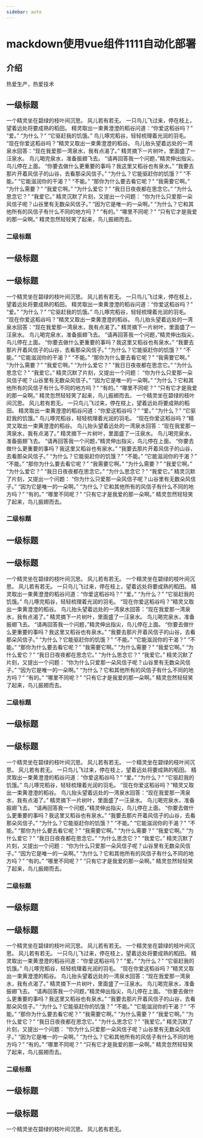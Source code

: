 ```yaml
---
sidebar: auto
---
```

# mackdown使用vue组件1111自动化部署
## 介绍
热爱生产，热爱技术
## 一级标题
一个精灵坐在碧绿的枝叶间沉思。
风儿若有若无。
一只鸟儿飞过来，停在枝上，望着远处将要成熟的稻田。
精灵取出一束黄澄澄的稻谷问道：“你爱这稻谷吗？”
“爱。”
“为什么？”
“它驱赶我的饥饿。”
鸟儿啄完稻谷，轻轻梳理着光润的羽毛。
“现在你爱这稻谷吗？”精灵又取出一束黄澄澄的稻谷。
鸟儿抬头望着远处的一湾泉水回答：“现在我爱那一湾泉水，我有点渴了。”
精灵摘下一片树叶，里面盛了一汪泉水。
鸟儿喝完泉水，准备振翅飞去。
“请再回答我一个问题，”精灵伸出指尖，鸟儿停在上面。
“你要去做什么更重要的事吗？我这里又稻谷也有泉水。”
“我要去那片开着风信子的山谷，去看那朵风信子。”
“为什么？它能驱赶你的饥饿？”
“不能。”
“它能滋润你的干渴？”
“不能。”
“那你为什么要去看它呢？”
“我需要它啊。”
“为什么需要？”
“我爱它啊。”
“为什么爱它？”
“我日日夜夜都在思念它。”
“为什么思念它？”
“我爱它。”
精灵沉默了片刻，又提出一个问题：
“你为什么只爱那一朵风信子呢？山谷里有无数朵风信子。”
“因为它是唯一的一朵啊。”
“为什么？它和其他所有的风信子有什么不同的地方吗？”
“有的。”
“哪里不同呢？”
“只有它才是我爱的那一朵啊。”
精灵忽然轻轻笑了起来，鸟儿振翅而去。
### 二级标题
## 一级标题
## 一级标题
一个精灵坐在碧绿的枝叶间沉思。
风儿若有若无。
一只鸟儿飞过来，停在枝上，望着远处将要成熟的稻田。
精灵取出一束黄澄澄的稻谷问道：“你爱这稻谷吗？”
“爱。”
“为什么？”
“它驱赶我的饥饿。”
鸟儿啄完稻谷，轻轻梳理着光润的羽毛。
“现在你爱这稻谷吗？”精灵又取出一束黄澄澄的稻谷。
鸟儿抬头望着远处的一湾泉水回答：“现在我爱那一湾泉水，我有点渴了。”
精灵摘下一片树叶，里面盛了一汪泉水。
鸟儿喝完泉水，准备振翅飞去。
“请再回答我一个问题，”精灵伸出指尖，鸟儿停在上面。
“你要去做什么更重要的事吗？我这里又稻谷也有泉水。”
“我要去那片开着风信子的山谷，去看那朵风信子。”
“为什么？它能驱赶你的饥饿？”
“不能。”
“它能滋润你的干渴？”
“不能。”
“那你为什么要去看它呢？”
“我需要它啊。”
“为什么需要？”
“我爱它啊。”
“为什么爱它？”
“我日日夜夜都在思念它。”
“为什么思念它？”
“我爱它。”
精灵沉默了片刻，又提出一个问题：
“你为什么只爱那一朵风信子呢？山谷里有无数朵风信子。”
“因为它是唯一的一朵啊。”
“为什么？它和其他所有的风信子有什么不同的地方吗？”
“有的。”
“哪里不同呢？”
“只有它才是我爱的那一朵啊。”
精灵忽然轻轻笑了起来，鸟儿振翅而去。
一个精灵坐在碧绿的枝叶间沉思。
风儿若有若无。
一只鸟儿飞过来，停在枝上，望着远处将要成熟的稻田。
精灵取出一束黄澄澄的稻谷问道：“你爱这稻谷吗？”
“爱。”
“为什么？”
“它驱赶我的饥饿。”
鸟儿啄完稻谷，轻轻梳理着光润的羽毛。
“现在你爱这稻谷吗？”精灵又取出一束黄澄澄的稻谷。
鸟儿抬头望着远处的一湾泉水回答：“现在我爱那一湾泉水，我有点渴了。”
精灵摘下一片树叶，里面盛了一汪泉水。
鸟儿喝完泉水，准备振翅飞去。
“请再回答我一个问题，”精灵伸出指尖，鸟儿停在上面。
“你要去做什么更重要的事吗？我这里又稻谷也有泉水。”
“我要去那片开着风信子的山谷，去看那朵风信子。”
“为什么？它能驱赶你的饥饿？”
“不能。”
“它能滋润你的干渴？”
“不能。”
“那你为什么要去看它呢？”
“我需要它啊。”
“为什么需要？”
“我爱它啊。”
“为什么爱它？”
“我日日夜夜都在思念它。”
“为什么思念它？”
“我爱它。”
精灵沉默了片刻，又提出一个问题：
“你为什么只爱那一朵风信子呢？山谷里有无数朵风信子。”
“因为它是唯一的一朵啊。”
“为什么？它和其他所有的风信子有什么不同的地方吗？”
“有的。”
“哪里不同呢？”
“只有它才是我爱的那一朵啊。”
精灵忽然轻轻笑了起来，鸟儿振翅而去。
### 二级标题
## 一级标题
## 一级标题
一个精灵坐在碧绿的枝叶间沉思。
风儿若有若无。
一个精灵坐在碧绿的枝叶间沉思。
风儿若有若无。
一只鸟儿飞过来，停在枝上，望着远处将要成熟的稻田。
精灵取出一束黄澄澄的稻谷问道：“你爱这稻谷吗？”
“爱。”
“为什么？”
“它驱赶我的饥饿。”
鸟儿啄完稻谷，轻轻梳理着光润的羽毛。
“现在你爱这稻谷吗？”精灵又取出一束黄澄澄的稻谷。
鸟儿抬头望着远处的一湾泉水回答：“现在我爱那一湾泉水，我有点渴了。”
精灵摘下一片树叶，里面盛了一汪泉水。
鸟儿喝完泉水，准备振翅飞去。
“请再回答我一个问题，”精灵伸出指尖，鸟儿停在上面。
“你要去做什么更重要的事吗？我这里又稻谷也有泉水。”
“我要去那片开着风信子的山谷，去看那朵风信子。”
“为什么？它能驱赶你的饥饿？”
“不能。”
“它能滋润你的干渴？”
“不能。”
“那你为什么要去看它呢？”
“我需要它啊。”
“为什么需要？”
“我爱它啊。”
“为什么爱它？”
“我日日夜夜都在思念它。”
“为什么思念它？”
“我爱它。”
精灵沉默了片刻，又提出一个问题：
“你为什么只爱那一朵风信子呢？山谷里有无数朵风信子。”
“因为它是唯一的一朵啊。”
“为什么？它和其他所有的风信子有什么不同的地方吗？”
“有的。”
“哪里不同呢？”
“只有它才是我爱的那一朵啊。”
精灵忽然轻轻笑了起来，鸟儿振翅而去。
### 二级标题
## 一级标题
## 一级标题
一个精灵坐在碧绿的枝叶间沉思。
风儿若有若无。
一个精灵坐在碧绿的枝叶间沉思。
风儿若有若无。
一只鸟儿飞过来，停在枝上，望着远处将要成熟的稻田。
精灵取出一束黄澄澄的稻谷问道：“你爱这稻谷吗？”
“爱。”
“为什么？”
“它驱赶我的饥饿。”
鸟儿啄完稻谷，轻轻梳理着光润的羽毛。
“现在你爱这稻谷吗？”精灵又取出一束黄澄澄的稻谷。
鸟儿抬头望着远处的一湾泉水回答：“现在我爱那一湾泉水，我有点渴了。”
精灵摘下一片树叶，里面盛了一汪泉水。
鸟儿喝完泉水，准备振翅飞去。
“请再回答我一个问题，”精灵伸出指尖，鸟儿停在上面。
“你要去做什么更重要的事吗？我这里又稻谷也有泉水。”
“我要去那片开着风信子的山谷，去看那朵风信子。”
“为什么？它能驱赶你的饥饿？”
“不能。”
“它能滋润你的干渴？”
“不能。”
“那你为什么要去看它呢？”
“我需要它啊。”
“为什么需要？”
“我爱它啊。”
“为什么爱它？”
“我日日夜夜都在思念它。”
“为什么思念它？”
“我爱它。”
精灵沉默了片刻，又提出一个问题：
“你为什么只爱那一朵风信子呢？山谷里有无数朵风信子。”
“因为它是唯一的一朵啊。”
“为什么？它和其他所有的风信子有什么不同的地方吗？”
“有的。”
“哪里不同呢？”
“只有它才是我爱的那一朵啊。”
精灵忽然轻轻笑了起来，鸟儿振翅而去。
### 二级标题
## 一级标题
## 一级标题
一个精灵坐在碧绿的枝叶间沉思。
风儿若有若无。
一个精灵坐在碧绿的枝叶间沉思。
风儿若有若无。
一只鸟儿飞过来，停在枝上，望着远处将要成熟的稻田。
精灵取出一束黄澄澄的稻谷问道：“你爱这稻谷吗？”
“爱。”
“为什么？”
“它驱赶我的饥饿。”
鸟儿啄完稻谷，轻轻梳理着光润的羽毛。
“现在你爱这稻谷吗？”精灵又取出一束黄澄澄的稻谷。
鸟儿抬头望着远处的一湾泉水回答：“现在我爱那一湾泉水，我有点渴了。”
精灵摘下一片树叶，里面盛了一汪泉水。
鸟儿喝完泉水，准备振翅飞去。
“请再回答我一个问题，”精灵伸出指尖，鸟儿停在上面。
“你要去做什么更重要的事吗？我这里又稻谷也有泉水。”
“我要去那片开着风信子的山谷，去看那朵风信子。”
“为什么？它能驱赶你的饥饿？”
“不能。”
“它能滋润你的干渴？”
“不能。”
“那你为什么要去看它呢？”
“我需要它啊。”
“为什么需要？”
“我爱它啊。”
“为什么爱它？”
“我日日夜夜都在思念它。”
“为什么思念它？”
“我爱它。”
精灵沉默了片刻，又提出一个问题：
“你为什么只爱那一朵风信子呢？山谷里有无数朵风信子。”
“因为它是唯一的一朵啊。”
“为什么？它和其他所有的风信子有什么不同的地方吗？”
“有的。”
“哪里不同呢？”
“只有它才是我爱的那一朵啊。”
精灵忽然轻轻笑了起来，鸟儿振翅而去。
### 二级标题
## 一级标题
## 一级标题
一个精灵坐在碧绿的枝叶间沉思。
风儿若有若无。